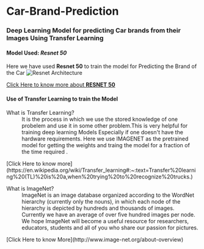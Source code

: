 # Car-Brand-Prediction
### Deep Learning Model for predicting Car brands from their Images Using Transfer Learning 

#### Model Used: *Resnet 50*
Here we have used **Resnet 50** to train the model for Predicting the Brand of the Car 
![Resnet Architecture](https://miro.medium.com/max/1059/1*hEU7S-EiVqcmtAlj6kgfRA.png)

[Click Here to know more about **RESNET 50**](https://www.kaggle.com/keras/resnet50)

#### Use of Transfer Learning to train the Model

<dl>
  <dt>What is Transfer Learning?</dt>
  <dd> It is the process in which we use the stored knowledge of one probelem and use it in some other problem.This is very helpful for training deep learning Models
    Especially if one doesn't have the hardware requirements. Here we use IMAGENET as the pretrained model for getting the weights and traing the model for a fraction of the time required . </dd>  
 </dl>
[Click Here to know more](https://en.wikipedia.org/wiki/Transfer_learning#:~:text=Transfer%20learning%20(TL)%20is%20a,when%20trying%20to%20recognize%20trucks.)
<dl>
  <dt>What is ImageNet?</dt>
  <dd>ImageNet is an image database organized according to the WordNet hierarchy (currently only the nouns), in which each node of the hierarchy is depicted by hundreds and thousands of images. Currently we have an average of over five hundred images per node. We hope ImageNet will become a useful resource for researchers, educators, students and all of you who share our passion for pictures.</dd>
</dl>
[Click Here to know More](http://www.image-net.org/about-overview)
